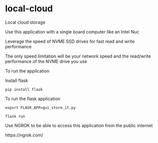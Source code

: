 # local-cloud
Local cloud storage
<p>Use this application with a single board computer like an Intel Nuc<p/>
<p>Leverage the speed of NVME SSD drives for fast read and write performance</p>
<p>The only speed limitation will be your network speed and the read/write performance of the NVME drive you use</p>
<p>To run the application</p>
<p>Install flask</p>

<code>pip install flask</code>

<p>To run the flask application</p>

<code>export FLASK_APP=gui_store_it.py</code>

<code>flask run</code>

<p>Use NGROK to be able to access this application from the public internet</p>

<p>https://ngrok.com/</p>
